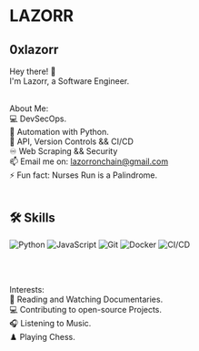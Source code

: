 # LAZORR
## 0xlazorr
Hey there! 👋<br>
I'm Lazorr, a Software Engineer.<br><br>

About Me:<br>
💻 DevSecOps.<br>
🌱 Automation with Python.<br>
🚀 API, Version Controls && CI/CD<br>
♾️ Web Scraping && Security<br>
📫 Email me on: lazorronchain@gmail.com<br>
⚡ Fun fact: Nurses Run is a Palindrome.<br><br>

## 🛠️ Skills

<p align="left">
<img src="https://img.shields.io/badge/Python-%2334A853.svg?style=for-the-badge&logo=python&logoColor=white" alt="Python" />
<img src="https://img.shields.io/badge/JavaScript-%23F7DF1E.svg?style=for-the-badge&logo=javascript&logoColor=black" alt="JavaScript" />
<img src="https://img.shields.io/badge/Git-%23D62828.svg?style=for-the-badge" alt="Git" />
<img src="https://img.shields.io/badge/Docker-%236f42c1.svg?style=for-the-badge&logo=keycdn&logoColor=white" alt="Docker" />
<img src="https://img.shields.io/badge/CI/CD-%230072C6.svg?style=for-the-badge&logo=bugcrowd&logoColor=white" alt="CI/CD" />
</p> <br><br>

Interests:<br>
📖 Reading and Watching Documentaries.<br>
💻 Contributing to open-source Projects.<br>
🎧 Listening to Music.<br>
♟️ Playing Chess.<br>


